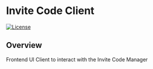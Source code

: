 # <h1> Invite Code Client </h1>
[![License](https://img.shields.io/badge/license-MIT-blue)](https://opensource.org/licenses/mit)

## Overview
Frontend UI Client to interact with the Invite Code Manager